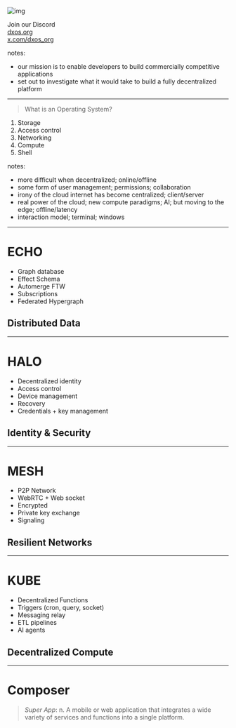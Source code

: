 <!-- 
.slide: data-background="#151515"
-->

![img](https://dxos.org/images/logo/dxos-logotype-white.svg)

Join our Discord <!-- .element: class="!text-center" -->
<br>
[dxos.org](https://dxos.org)
<br>
[x.com/dxos_org](https://x.com/dxos_org)

notes:
- our mission is to enable developers to build commercially competitive applications
- set out to investigate what it would take to build a fully decentralized platform

---
<!-- 
.slide: data-background="#151515"
-->

> What is an Operating System?

1. Storage
2. Access control
3. Networking
4. Compute
5. Shell

notes:
- more difficult when decentralized; online/offline
- some form of user management; permissions; collaboration
- irony of the cloud internet has become centralized; client/server
- real power of the cloud; new compute paradigms; AI; but moving to the edge; offline/latency
- interaction model; terminal; windows

---
<!-- 
.slide: data-background="#00224D" data-background-image="https://raw.githubusercontent.com/dxos/dxos/main/packages/ui/brand/assets/icons/white/icon-echo.svg" data-background-position="95% 50%" data-background-size="30%"
-->

# ECHO

- Graph database
- Effect Schema
- Automerge FTW
- Subscriptions
- Federated Hypergraph

## Distributed Data

---
<!-- 
.slide: data-background="#5D0E41" data-background-image="https://raw.githubusercontent.com/dxos/dxos/main/packages/ui/brand/assets/icons/white/icon-halo.svg" data-background-position="95% 50%" data-background-size="30%"
-->

# HALO

- Decentralized identity
- Access control
- Device management
- Recovery
- Credentials + key management

## Identity & Security

---
<!-- 
.slide: data-background="#A0153E" data-background-image="https://raw.githubusercontent.com/dxos/dxos/main/packages/ui/brand/assets/icons/white/icon-mesh.svg" data-background-position="95% 50%" data-background-size="30%"
-->

# MESH

- P2P Network
- WebRTC + Web socket
- Encrypted
- Private key exchange
- Signaling

## Resilient Networks

---
<!-- 
.slide: data-background="#FF204E" data-background-image="https://raw.githubusercontent.com/dxos/dxos/main/packages/ui/brand/assets/icons/white/icon-kube.svg" data-background-position="95% 50%" data-background-size="30%"
-->

# KUBE

- Decentralized Functions
- Triggers (cron, query, socket)
- Messaging relay
- ETL pipelines
- AI agents

## Decentralized Compute

---
<!-- 
.slide: data-background-transition="zoom" 
-->

# Composer <!-- .element: class="!text-center !p-0" -->

> *Super App*: n. A mobile or web application that integrates a wide variety of services and functions into a single platform.
